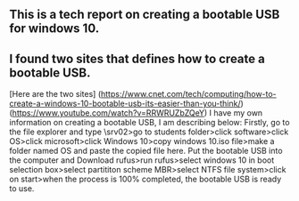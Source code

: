## This is a tech report on creating a bootable USB for windows 10.
## I found two sites that defines how to create a bootable USB.
[Here are the two sites]
(https://www.cnet.com/tech/computing/how-to-create-a-windows-10-bootable-usb-its-easier-than-you-think/)
(https://www.youtube.com/watch?v=RRWRUZbZQeY)
I have my own information on creating a bootable USB, I am describing below:
Firstly, go to the file explorer and type \\srv02>go to students folder>click software>click OS>click microsoft>click Windows 10>copy windows 10.iso file>make a folder named OS and paste the copied file here.
Put the bootable USB into the computer and Download rufus>run rufus>select windows 10 in boot selection box>select partititon scheme MBR>select NTFS file system>click on start>when the process is 100% completed, the bootable USB is ready to use.
